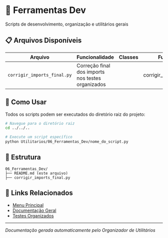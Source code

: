 # 🧪 Ferramentas Dev

Scripts de desenvolvimento, organização e utilitários gerais

## 📋 Arquivos Disponíveis

| Arquivo | Funcionalidade | Classes | Funções |
|---------|----------------|---------|---------|
| `corrigir_imports_final.py` | Correção final dos imports nos testes organizados |  | corrigir_path_imports |

## 🚀 Como Usar

Todos os scripts podem ser executados do diretório raiz do projeto:

```bash
# Navegue para o diretório raiz
cd ../../..

# Execute um script específico
python Utilitarios/06_Ferramentas_Dev/nome_do_script.py
```

## 📁 Estrutura

```
06_Ferramentas_Dev/
├── README.md (este arquivo)
├── corrigir_imports_final.py
```

## 🔗 Links Relacionados

- [Menu Principal](../menu_principal.py)
- [Documentação Geral](../README_ORGANIZACAO_UTILITARIOS.md)
- [Testes Organizados](../05_Testes_Organizados/)

---
*Documentação gerada automaticamente pelo Organizador de Utilitários*
